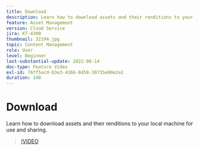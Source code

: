 ```yaml
---
title: Download
description: Learn how to download assets and their renditions to your local machine for use and sharing.
feature: Asset Management
version: Cloud Service
jira: KT-4300
thumbnail: 32194.jpg
topic: Content Management
role: User
level: Beginner
last-substantial-update: 2022-06-14
doc-type: Feature Video
exl-id: 76ff5acd-63e3-4266-8458-30735e90e2e2
duration: 140
---
```

# Download

Learn how to download assets and their renditions to your local machine for use and sharing.

>[!VIDEO](https://video.tv.adobe.com/v/35090?quality=12&learn=on)
